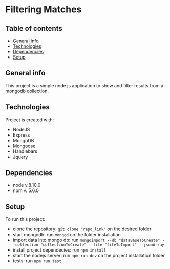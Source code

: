 # Filtering Matches

## Table of contents
* [General info](#general-info)
* [Technologies](#technologies)
* [Dependencies](#dependencies)
* [Setup](#setup)

## General info
This project is a simple node js application to show and filter results from a mongodb collection.
	
## Technologies
Project is created with:
* NodeJS
* Express
* MongoDB
* Mongoose
* Handlebars
* Jquery

## Dependencies
* node v.8.10.0
* npm v. 5.6.0

## Setup
To run this project:

* clone the repository: `git clone "repo_link"` on the desired folder 
* start mongodb: run `mongod` on the folder installation
* import data into mongo db: run ` mongoimport --db "dataBaseToCreate" --collection "collectionToCreate" --file "fileToImport" --jsonArray `
* install project dependecies: run `npm install`
* start the nodejs server: run `npm run dev` on the project installation folder
* tests: run  `npm run test`
